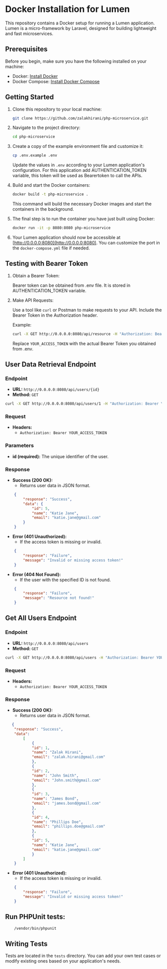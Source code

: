 # Docker Installation for Lumen
This repository contains a Docker setup for running a Lumen application. Lumen is a micro-framework by Laravel, designed for building lightweight and fast microservices.

## Prerequisites

Before you begin, make sure you have the following installed on your machine:

- Docker: [Install Docker](https://docs.docker.com/get-docker/)
- Docker Compose: [Install Docker Compose](https://docs.docker.com/compose/install/)

## Getting Started

1. Clone this repository to your local machine:

    ```bash
    git clone https://github.com/zalakhirani/php-microservice.git
    ```

2. Navigate to the project directory:

    ```bash
    cd php-microservice
    ```

3. Create a copy of the example environment file and customize it:

    ```bash
    cp .env.example .env
    ```

    Update the values in `.env` according to your Lumen application's configuration.
    For this application add AUTHENTICATION_TOKEN variable, this token will be used as Bearertoken to call the APIs.

4. Build and start the Docker containers:

    ```bash
    docker build -t php-microservice .
    ```

    This command will build the necessary Docker images and start the containers in the background.

6. The final step is to run the container you have just built using Docker:

    ```bash
    docker run -it -p 8080:8080 php-microservice
    ```

7. Your Lumen application should now be accessible at [http://0.0.0.0:8080](http://0.0.0.0:8080). You can customize the port in the `docker-compose.yml` file if needed.

## Testing with Bearer Token

1. Obtain a Bearer Token:

    Bearer token can be obtained from .env file. It is stored in AUTHENTICATION_TOKEN variable.

2. Make API Requests:

    Use a tool like `curl` or Postman to make requests to your API. Include the Bearer Token in the Authorization header.

    Example:

    ```bash
    curl -X GET http://0.0.0.0:8080/api/resource -H "Authorization: Bearer YOUR_ACCESS_TOKEN"
    ```

    Replace `YOUR_ACCESS_TOKEN` with the actual Bearer Token you obtained from .env.

## User Data Retrieval Endpoint

### Endpoint

- **URL:** `http://0.0.0.0:8080/api/users/{id}`
- **Method:** `GET`

```bash
curl -X GET http://0.0.0.0:8080/api/users/1 -H "Authorization: Bearer YOUR_ACCESS_TOKEN"
```

### Request

- **Headers:**
  - `Authorization: Bearer YOUR_ACCESS_TOKEN`

### Parameters

- **id (required):** The unique identifier of the user.

### Response

- **Success (200 OK):**
  - Returns user data in JSON format.

```json
    {
        "response": "Success",
        "data": {
            "id": 5,
            "name": "Katie Jane",
            "email": "katie.jane@gmail.com"
        }
    }
```

- **Error (401 Unauthorized):**
  - If the access token is missing or invalid.

```json
    {
        "response": "Failure",
        "message": "Invalid or missing access token!"
    }
```

- **Error (404 Not Found):**
  - If the user with the specified ID is not found.

```json
    {
        "response": "Failure",
        "message": "Resource not found!"
    }
```


## Get All Users Endpoint

### Endpoint

- **URL:** `http://0.0.0.0:8080/api/users`
- **Method:** `GET`


```bash
curl -X GET http://0.0.0.0:8080/api/users -H "Authorization: Bearer YOUR_ACCESS_TOKEN"
```

### Request

- **Headers:**
  - `Authorization: Bearer YOUR_ACCESS_TOKEN`

### Response

- **Success (200 OK):**
  - Returns user data in JSON format.

```json
   {
    "response": "Success",
    "data":
        [
            {
            "id": 1,
            "name": "Zalak Hirani",
            "email": "zalak.hirani@gmail.com"
            },
            {
            "id": 2,
            "name": "John Smith",
            "email": "John.smith@gmail.com"
            },
            {
            "id": 3,
            "name": "James Bond",
            "email": "james.bond@gmail.com"
            },
            {
            "id": 4,
            "name": "Phillips Doe",
            "email": "phillips.doe@gmail.com"
            },
            {
            "id": 5,
            "name": "Katie Jane",
            "email": "katie.jane@gmail.com"
            }
        ]
    }
```

- **Error (401 Unauthorized):**
  - If the access token is missing or invalid.

```json
    {
        "response": "Failure",
        "message": "Invalid or missing access token!"
    }
```

## Run PHPUnit tests:

```bash
    /vendor/bin/phpunit
```

## Writing Tests

Tests are located in the `tests` directory. You can add your own test cases or modify existing ones based on your application's needs.